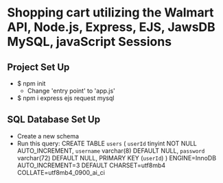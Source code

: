 # Shopping cart utilizing the Walmart API, Node.js, Express, EJS, JawsDB MySQL, javaScript Sessions

## Project Set Up
* $ npm init
    * Change 'entry point' to 'app.js'
* $ npm i express ejs request mysql

## SQL Database Set Up
* Create a new schema
* Run this query:
CREATE TABLE `users` (
    `userId` tinyint NOT NULL AUTO_INCREMENT,
    `username` varchar(8) DEFAULT NULL,
    `password` varchar(72) DEFAULT NULL,
    PRIMARY KEY (`userId`)
) ENGINE=InnoDB AUTO_INCREMENT=3 DEFAULT CHARSET=utf8mb4 COLLATE=utf8mb4_0900_ai_ci
